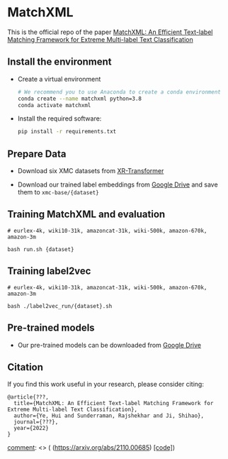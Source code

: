 # MatchXML
This is the official repo of the paper [MatchXML: An Efficient Text-label Matching Framework for Extreme Multi-label Text
Classification](???)


## Install the environment
* Create a virtual environment
    ```bash
    # We recommend you to use Anaconda to create a conda environment 
    conda create --name matchxml python=3.8
    conda activate matchxml
    ```
* Install the required software:
    ```bash
    pip install -r requirements.txt
    ```
## Prepare Data
* Download six XMC datasets from [XR-Transformer](https://github.com/amzn/pecos/tree/mainline/examples/xr-transformer-neurips21)

* Download our trained label embeddings from [Google Drive](https://drive.google.com/drive/folders/1ehOU7mRpDdsCORVlVaSL7LidaOBonS5l?usp=sharing) and save them to `xmc-base/{dataset}`


## Training MatchXML and evaluation
 `# eurlex-4k, wiki10-31k, amazoncat-31k, wiki-500k, amazon-670k, amazon-3m`
 
 `bash run.sh {dataset}`


## Training label2vec
`# eurlex-4k, wiki10-31k, amazoncat-31k, wiki-500k, amazon-670k, amazon-3m`

`bash ./label2vec_run/{dataset}.sh`  

## Pre-trained models
* Our pre-trained models can be downloaded from [Google Drive](???)

## Citation
If you find this work useful in your research, please consider citing:

```
@article{???,
  title={MatchXML: An Efficient Text-label Matching Framework for Extreme Multi-label Text Classification},
  author={Ye, Hui and Sunderraman, Rajshekhar and Ji, Shihao},
  journal={???},
  year={2022}
}

```
[comment]: <> (## Acknowledgment)
[comment]: <> (Our work is based on the following work:)
[comment]: <> (- [Fast Multi-Resolution Transformer Fine-tuning for Extreme Multi-label Text Classification])
[comment]: <> ( (https://arxiv.org/abs/2110.00685) [[code]](https://github.com/amzn/pecos/tree/mainline/examples/xr-transformer-neurips21))

